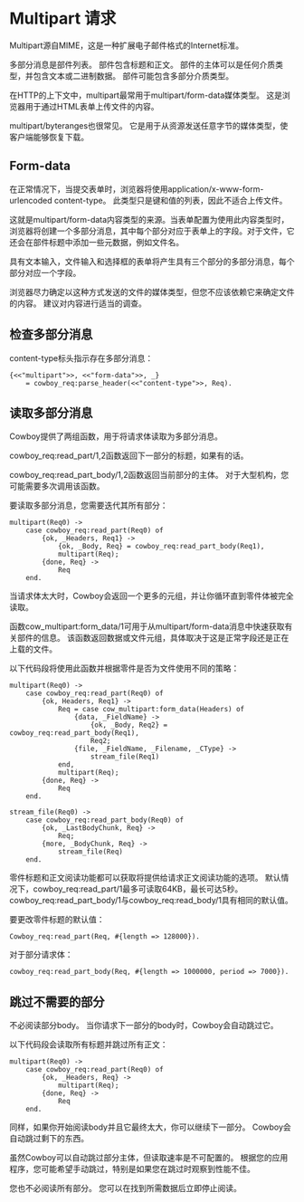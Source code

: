 # Multipart 请求

Multipart源自MIME，这是一种扩展电子邮件格式的Internet标准。

多部分消息是部件列表。 部件包含标题和正文。 部件的主体可以是任何介质类型，并包含文本或二进制数据。 部件可能包含多部分介质类型。

在HTTP的上下文中，multipart最常用于multipart/form-data媒体类型。 这是浏览器用于通过HTML表单上传文件的内容。

multipart/byteranges也很常见。 它是用于从资源发送任意字节的媒体类型，使客户端能够恢复下载。

## Form-data

在正常情况下，当提交表单时，浏览器将使用application/x-www-form-urlencoded content-type。 此类型只是键和值的列表，因此不适合上传文件。

这就是multipart/form-data内容类型的来源。当表单配置为使用此内容类型时，浏览器将创建一个多部分消息，其中每个部分对应于表单上的字段。对于文件，它还会在部件标题中添加一些元数据，例如文件名。

具有文本输入，文件输入和选择框的表单将产生具有三个部分的多部分消息，每个部分对应一个字段。

浏览器尽力确定以这种方式发送的文件的媒体类型，但您不应该依赖它来确定文件的内容。 建议对内容进行适当的调查。

## 检查多部分消息

content-type标头指示存在多部分消息：
```
{<<"multipart">>, <<"form-data">>, _}
    = cowboy_req:parse_header(<<"content-type">>, Req).
```

## 读取多部分消息

Cowboy提供了两组函数，用于将请求体读取为多部分消息。

cowboy_req:read_part/1,2函数返回下一部分的标题，如果有的话。

cowboy_req:read_part_body/1,2函数返回当前部分的主体。 对于大型机构，您可能需要多次调用该函数。

要读取多部分消息，您需要迭代其所有部分：
```
multipart(Req0) ->
    case cowboy_req:read_part(Req0) of
        {ok, _Headers, Req1} ->
            {ok, _Body, Req} = cowboy_req:read_part_body(Req1),
            multipart(Req);
        {done, Req} ->
            Req
    end.
```

当请求体太大时，Cowboy会返回一个更多的元组，并让你循环直到零件体被完全读取。

函数cow_multipart:form_data/1可用于从multipart/form-data消息中快速获取有关部件的信息。 该函数返回数据或文件元组，具体取决于这是正常字段还是正在上载的文件。

以下代码段将使用此函数并根据零件是否为文件使用不同的策略：
```
multipart(Req0) ->
    case cowboy_req:read_part(Req0) of
        {ok, Headers, Req1} ->
            Req = case cow_multipart:form_data(Headers) of
                {data, _FieldName} ->
                    {ok, _Body, Req2} = cowboy_req:read_part_body(Req1),
                    Req2;
                {file, _FieldName, _Filename, _CType} ->
                    stream_file(Req1)
            end,
            multipart(Req);
        {done, Req} ->
            Req
    end.

stream_file(Req0) ->
    case cowboy_req:read_part_body(Req0) of
        {ok, _LastBodyChunk, Req} ->
            Req;
        {more, _BodyChunk, Req} ->
            stream_file(Req)
    end.
```

零件标题和正文阅读功能都可以获取将提供给请求正文阅读功能的选项。 默认情况下，cowboy_req:read_part/1最多可读取64KB，最长可达5秒。 cowboy_req:read_part_body/1与cowboy_req:read_body/1具有相同的默认值。

要更改零件标题的默认值：
```
Cowboy_req:read_part(Req, #{length => 128000}).
```
对于部分请求体：
```
cowboy_req:read_part_body(Req, #{length => 1000000, period => 7000}).
```

## 跳过不需要的部分

不必阅读部分body。 当你请求下一部分的body时，Cowboy会自动跳过它。

以下代码段会读取所有标题并跳过所有正文：
```
multipart(Req0) ->
    case cowboy_req:read_part(Req0) of
        {ok, _Headers, Req} ->
            multipart(Req);
        {done, Req} ->
            Req
    end.
```
同样，如果你开始阅读body并且它最终太大，你可以继续下一部分。 Cowboy会自动跳过剩下的东西。

虽然Cowboy可以自动跳过部分主体，但读取速率是不可配置的。 根据您的应用程序，您可能希望手动跳过，特别是如果您在跳过时观察到性能不佳。

您也不必阅读所有部分。 您可以在找到所需数据后立即停止阅读。
